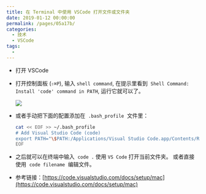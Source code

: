 ```yaml
---
title: 在 Terminal 中使用 VSCode 打开文件或文件夹
date: 2019-01-12 00:00:00
permalink: /pages/05a17b/
categories:
  - 技术
  - VSCode
tags:
  -
---
```


- 打开 VSCode
- 打开控制面板 (`⇧⌘P`), 输入 `shell command`, 在提示里看到  `Shell Command: Install 'code' command in PATH`, 运行它就可以了。

   ![](/img/vscode/021.png)

- 或者手动把下面的配置添加在  `.bash_profile`  文件里：

  ```bash
  cat << EOF >> ~/.bash_profile
  # Add Visual Studio Code (code)
  export PATH="\$PATH:/Applications/Visual Studio Code.app/Contents/Resources/app/bin"
  EOF
  ```

- 之后就可以在终端中输入  `code .` 使用 `VS Code`  打开当前文件夹。 或者直接使用  `code filename`  编辑文件。

- 参考链接：[https://code.visualstudio.com/docs/setup/mac](https://code.visualstudio.com/docs/setup/mac)

